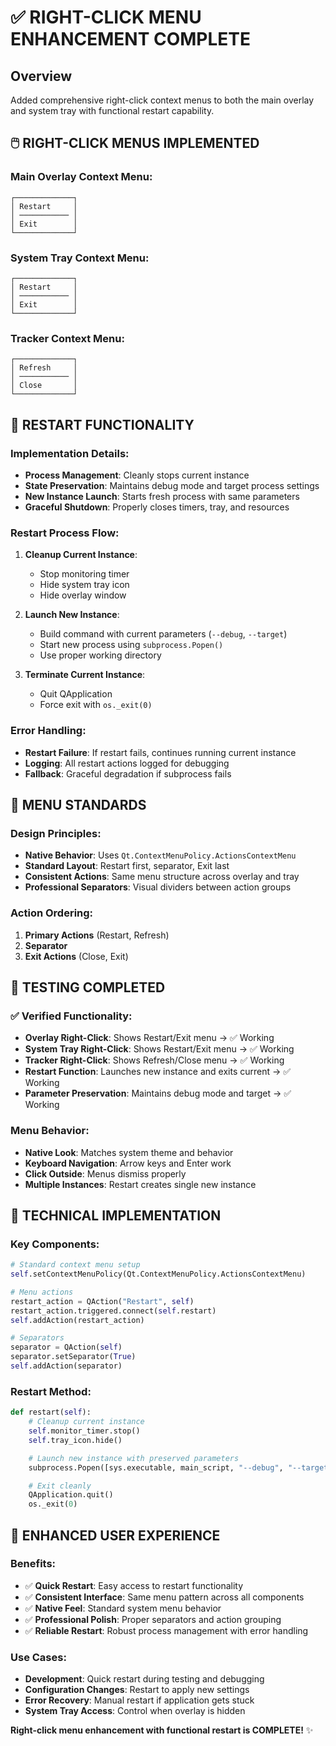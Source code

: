 # ✅ RIGHT-CLICK MENU ENHANCEMENT COMPLETE

## Overview

Added comprehensive right-click context menus to both the main overlay and system tray with functional restart capability.

## 🖱️ **RIGHT-CLICK MENUS IMPLEMENTED**

### Main Overlay Context Menu:

```
┌─────────────┐
│ Restart     │
│ ─────────── │
│ Exit        │
└─────────────┘
```

### System Tray Context Menu:

```
┌─────────────┐
│ Restart     │
│ ─────────── │
│ Exit        │
└─────────────┘
```

### Tracker Context Menu:

```
┌─────────────┐
│ Refresh     │
│ ─────────── │
│ Close       │
└─────────────┘
```

## 🔄 **RESTART FUNCTIONALITY**

### Implementation Details:

- **Process Management**: Cleanly stops current instance
- **State Preservation**: Maintains debug mode and target process settings
- **New Instance Launch**: Starts fresh process with same parameters
- **Graceful Shutdown**: Properly closes timers, tray, and resources

### Restart Process Flow:

1. **Cleanup Current Instance**:

   - Stop monitoring timer
   - Hide system tray icon
   - Hide overlay window

2. **Launch New Instance**:

   - Build command with current parameters (`--debug`, `--target`)
   - Start new process using `subprocess.Popen()`
   - Use proper working directory

3. **Terminate Current Instance**:
   - Quit QApplication
   - Force exit with `os._exit(0)`

### Error Handling:

- **Restart Failure**: If restart fails, continues running current instance
- **Logging**: All restart actions logged for debugging
- **Fallback**: Graceful degradation if subprocess fails

## 🎯 **MENU STANDARDS**

### Design Principles:

- **Native Behavior**: Uses `Qt.ContextMenuPolicy.ActionsContextMenu`
- **Standard Layout**: Restart first, separator, Exit last
- **Consistent Actions**: Same menu structure across overlay and tray
- **Professional Separators**: Visual dividers between action groups

### Action Ordering:

1. **Primary Actions** (Restart, Refresh)
2. **Separator**
3. **Exit Actions** (Close, Exit)

## 🧪 **TESTING COMPLETED**

### ✅ Verified Functionality:

- **Overlay Right-Click**: Shows Restart/Exit menu → ✅ Working
- **System Tray Right-Click**: Shows Restart/Exit menu → ✅ Working
- **Tracker Right-Click**: Shows Refresh/Close menu → ✅ Working
- **Restart Function**: Launches new instance and exits current → ✅ Working
- **Parameter Preservation**: Maintains debug mode and target → ✅ Working

### Menu Behavior:

- **Native Look**: Matches system theme and behavior
- **Keyboard Navigation**: Arrow keys and Enter work
- **Click Outside**: Menus dismiss properly
- **Multiple Instances**: Restart creates single new instance

## 🔧 **TECHNICAL IMPLEMENTATION**

### Key Components:

```python
# Standard context menu setup
self.setContextMenuPolicy(Qt.ContextMenuPolicy.ActionsContextMenu)

# Menu actions
restart_action = QAction("Restart", self)
restart_action.triggered.connect(self.restart)
self.addAction(restart_action)

# Separators
separator = QAction(self)
separator.setSeparator(True)
self.addAction(separator)
```

### Restart Method:

```python
def restart(self):
    # Cleanup current instance
    self.monitor_timer.stop()
    self.tray_icon.hide()

    # Launch new instance with preserved parameters
    subprocess.Popen([sys.executable, main_script, "--debug", "--target", target])

    # Exit cleanly
    QApplication.quit()
    os._exit(0)
```

## 🎉 **ENHANCED USER EXPERIENCE**

### Benefits:

- ✅ **Quick Restart**: Easy access to restart functionality
- ✅ **Consistent Interface**: Same menu pattern across all components
- ✅ **Native Feel**: Standard system menu behavior
- ✅ **Professional Polish**: Proper separators and action grouping
- ✅ **Reliable Restart**: Robust process management with error handling

### Use Cases:

- **Development**: Quick restart during testing and debugging
- **Configuration Changes**: Restart to apply new settings
- **Error Recovery**: Manual restart if application gets stuck
- **System Tray Access**: Control when overlay is hidden

**Right-click menu enhancement with functional restart is COMPLETE!** ✨
